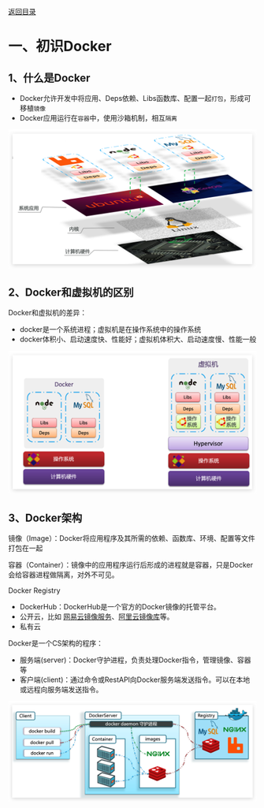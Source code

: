 [返回目录](/blog/docker/index)

# 一、初识Docker

## 1、什么是Docker

- Docker允许开发中将应用、Deps依赖、Libs函数库、配置一起`打包`，形成可移植`镜像`
- Docker应用运行在`容器`中，使用沙箱机制，相互`隔离`

![](img/docker.png)

## 2、Docker和虚拟机的区别

Docker和虚拟机的差异：

- docker是一个系统进程；虚拟机是在操作系统中的操作系统
- docker体积小、启动速度快、性能好；虚拟机体积大、启动速度慢、性能一般

![](img/docker-compare-vm.png)

## 3、Docker架构

镜像（Image）：Docker将应用程序及其所需的依赖、函数库、环境、配置等文件打包在一起

容器（Container）：镜像中的应用程序运行后形成的进程就是容器，只是Docker会给容器进程做隔离，对外不可见。

Docker Registry

 - DockerHub：DockerHub是一个官方的Docker镜像的托管平台。
 - 公开云，比如 [网易云镜像服务](https://c.163yun.com/hub)、[阿里云镜像库](https://cr.console.aliyun.com/)等。
 - 私有云

Docker是一个CS架构的程序：

- 服务端(server)：Docker守护进程，负责处理Docker指令，管理镜像、容器等
- 客户端(client)：通过命令或RestAPI向Docker服务端发送指令。可以在本地或远程向服务端发送指令。

![](img/docker-cs.png)
